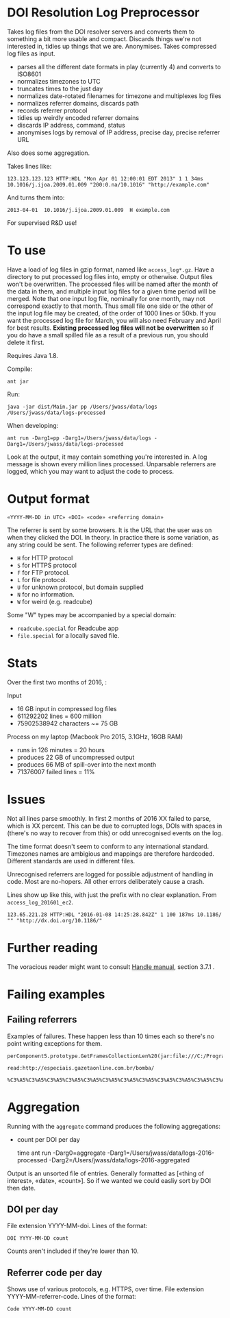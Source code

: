 # DOI Resolution Log Preprocessor

Takes log files from the DOI resolver servers and converts them to something a bit more usable and compact. Discards things we're not interested in, tidies up things that we are. Anonymises. Takes compressed log files as input.

 - parses all the different date formats in play (currently 4) and converts to ISO8601
 - normalizes timezones to UTC
 - truncates times to the just day
 - normalizes date-rotated filenames for timezone and multiplexes log files
 - normalizes referrer domains, discards path
 - records referrer protocol
 - tidies up weirdly encoded referrer domains
 - discards IP address, command, status
 - anonymises logs by removal of IP address, precise day, precise referrer URL

Also does some aggregation.

Takes lines like:

    123.123.123.123 HTTP:HDL "Mon Apr 01 12:00:01 EDT 2013" 1 1 34ms 10.1016/j.ijoa.2009.01.009 "200:0.na/10.1016" "http://example.com"

And turns them into:

    2013-04-01  10.1016/j.ijoa.2009.01.009  H example.com

For supervised R&D use!

# To use

Have a load of log files in gzip format, named like `access_log*.gz`. Have a directory to put processed log files into, empty or otherwise. Output files won't be overwritten. The processed files will be named after the month of the data in them, and multiple input log files for a given time period will be merged. Note that one input log file, nominally for one month, may not correspond exactly to that month. Thus small file one side or the other of the input log file may be created, of the order of 1000 lines or 50kb. If you want the processed log file for March, you will also need February and April for best results. **Existing processed log files will not be overwritten** so if you do have a small spilled file as a result of a previous run, you should delete it first.

Requires Java 1.8.

Compile:

    ant jar

Run:

    java -jar dist/Main.jar pp /Users/jwass/data/logs /Users/jwass/data/logs-processed

When developing:

    ant run -Darg1=pp -Darg1=/Users/jwass/data/logs -Darg1=/Users/jwass/data/logs-processed

Look at the output, it may contain something you're interested in. A log message is shown every million lines processed. Unparsable referrers are logged, which you may want to adjust the code to process.

# Output format

    «YYYY-MM-DD in UTC» «DOI» «code» «referring domain»

The referrer is sent by some browsers. It is the URL that the user was on when they clicked the DOI. In theory. In practice there is some variation, as any string could be sent. The following referrer types are defined:

 -  `H` for HTTP protocol
 -  `S` for HTTPS protocol
 -  `F` for FTP protocol.
 -  `L` for file protocol.
 -  `U` for unknown protocol, but domain supplied
 -  `N` for no information.
 -  `W` for weird (e.g. readcube)

Some "W" types may be accompanied by a special domain:

 - `readcube.special` for Readcube app
 - `file.special` for a locally saved file.

# Stats

Over the first two months of 2016, :

Input
 - 16 GB input in compressed log files
 - 611292202 lines = 600 million
 - 75902538942 characters ~= 75 GB

Process on my laptop (Macbook Pro 2015, 3.1GHz, 16GB RAM)
 - runs in 126 minutes = 20 hours
 - produces 22 GB of uncompressed output
 - produces 66 MB of spill-over into the next month
 - 71376007 failed lines = 11%

# Issues

Not all lines parse smoothly. In first 2 months of 2016 XX failed to parse, which is XX percent. This can be due to corrupted logs, DOIs with spaces in (there's no way to recover from this) or odd unrecognised events on the log.

The time format doesn't seem to conform to any international standard. Timezones names are ambigious and mappings are therefore hardcoded. Different standards are used in different files.

Unrecognised referrers are logged for possible adjustment of handling in code. Most are no-hopers. All other errors deliberately cause a crash.

Lines show up like this, with just the prefix with no clear explanation. From `access_log_201601_ec2`.

    123.65.221.28 HTTP:HDL "2016-01-08 14:25:28.842Z" 1 100 187ms 10.1186/ "" "http://dx.doi.org/10.1186/"

# Further reading

The voracious reader might want to consult [Handle manual](http://www.handle.net/tech_manual/HN_Tech_Manual_8.pdf), section 3.7.1 . 


# Failing examples

## Failing referrers

Examples of failures. These happen less than 10 times each so there's no point writing exceptions for them.

    perComponent5.prototype.GetFramesCollectionLen%20(jar:file:///C:/Program%20Files%20(x86)/Internet%20Download%20Manager/idmmzcc2.xpi!/components/idmhelper5.js:173)
    
    read:http://especiais.gazetaonline.com.br/bomba/
      
    %C3%A5%C3%A5%C3%A5%C3%A5%C3%A5%C3%A5%C3%A5%C3%A5%C3%A5%C3%A5%C3%A5%C3%A5%C3%A5%C3%A5%C3%A5%C3%A5%C3%A5%C3%A5%C3%A5%C3%A5%C3%A5%C3%A5%C3%A5%C3%A5%C3%A5%C3%A5%C3%A5%C3%A5%C3%A5%C3%A5%C3%A5%C3%A5%C3%A5%C3%A5%C3%A5%C3%A5%C3%A5%C3%A5%C3%A5%C3%A5%C3%A5%C3%A5%C3%A5%C3%A5%C3%A5%C3%A5%C3%A5%C3%A5%C3%A5%C3%A5%C3%A5%C3%A5%C3%A5%C3%A5%C3%A5%C3%A5%C3%A5%C3%A5%C3%A5%C3%A5%C3%A5%C3%A5%C3%A5%C3%A5%C3%A5%C3%A5%C3%A5%C3%A5%C3%A5%C3%A5%C3%A5%C3%A5%C3%A5%C3%A5%C3%A5%C3%A5%C3%A5%C3%A5%C3%A5%C3%A5%C3%A5%C3%A5%C3%A5%C3%A5%C3%A5%C3%A5%C3%A5%C3%A5%C3%A5%C3%A5%C3%A5%C3%A5%C3%A5%C3%A5%C3%A5%C3%A5%C3%A5%C3%A5%C3%A5%C3%A5%C3%A5%C3%A5%C3%A5%C3%A5%C3%A5%C3%A5%C3%A5%C3%A5%C3%A5%C3%A5%C3%A5%C3%A5%C3%A5%C3%A5%C3%A5%C3%A5%C3%A5%C3%A5%C3%A5%C3%A5%C3%A5%C3%A5%C3%A5%C3%A5%C3%A5%C3%A5%C3%A5%C3%A5%C3%A5%C3%A5%C3%A5%C3%A5%C3%A5%C3%A5%C3%A5%C3%A5%C3%A5%C3%A5%C3%A5%C3%A5%C3%A5%C3%A5%C3%A5%C3%A5%C3%A5%C3%A5%C3%A5%C3%A5%C3%A5%C3%A5%C3%A5%C3%A5IDMCCHelperComponent5.prototype.GetLinks%20(jar:file:///C:/Program%20Files%20(x86)/Internet%20Download%20Manager/idmmzcc2.xpi!/components/idmhelper5.js:367)


# Aggregation

Running with the `aggregate` command produces the following aggregations:

 - count per DOI per day

    time ant run -Darg0=aggregate -Darg1=/Users/jwass/data/logs-2016-processed -Darg2=/Users/jwass/data/logs-2016-aggregated

Output is an unsorted file of entries. Generally formatted as [«thing of interest», «date», «count»]. So if we wanted we could easliy sort by DOI then date.

## DOI per day

File extension YYYY-MM-doi. Lines of the format:

    DOI YYYY-MM-DD count

Counts aren't included if they're lower than 10.

## Referrer code per day

Shows use of various protocols, e.g. HTTPS, over time. File extension YYYY-MM-referrer-code. Lines of the format:

    Code YYYY-MM-DD count

